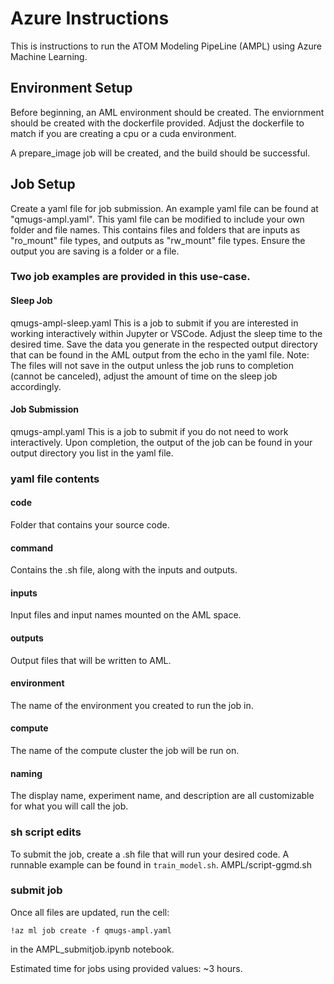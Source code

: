 # Azure Instructions
This is instructions to run the ATOM Modeling PipeLine (AMPL) using Azure Machine Learning.  

## Environment Setup

Before beginning, an AML environment should be created. The enviornment should be created with the dockerfile provided. Adjust the dockerfile to match if you are creating a cpu or a cuda environment.

A prepare_image job will be created, and the build should be successful.

## Job Setup
Create a yaml file for job submission. An example yaml file can be found at "qmugs-ampl.yaml". This yaml file can be modified to include your own folder and file names.
This contains files and folders that are inputs as "ro_mount" file types, and outputs as "rw_mount" file types. Ensure the output you are saving is a folder or a file.

### Two job examples are provided in this use-case.
#### Sleep Job
qmugs-ampl-sleep.yaml
This is a job to submit if you are interested in working interactively within Jupyter or VSCode. Adjust the sleep time to the desired time. Save the data you generate in the respected output directory that can be found in the AML output from the echo in the yaml file. 
Note: The files will not save in the output unless the job runs to completion (cannot be canceled), adjust the amount of time on the sleep job accordingly.

#### Job Submission
qmugs-ampl.yaml
This is a job to submit if you do not need to work interactively. Upon completion, the output of the job can be found in your output directory you list in the yaml file.

### yaml file contents
#### code
Folder that contains your source code.

#### command
Contains the .sh file, along with the inputs and outputs.

#### inputs
Input files and input names mounted on the AML space.

#### outputs
Output files that will be written to AML.

#### environment
The name of the environment you created to run the job in.

#### compute
The name of the compute cluster the job will be run on.

#### naming
The display name, experiment name, and description are all customizable for what you will call the job.

### sh script edits
To submit the job, create a .sh file that will run your desired code. A runnable example can be found in `train_model.sh`.
AMPL/script-ggmd.sh

### submit job

Once all files are updated, run the cell: 

`!az ml job create -f qmugs-ampl.yaml`

in the AMPL_submitjob.ipynb notebook.

Estimated time for jobs using provided values:
~3 hours.
